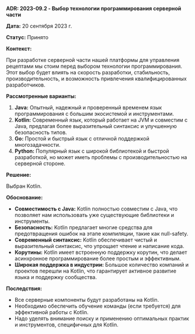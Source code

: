 
**ADR: 2023-09.2 - Выбор технологии программирования серверной части**

**Дата:** 20 сентября 2023 г.

**Статус:** Принято

**Контекст:** 

При разработке серверной части нашей платформы для управления рецептами мы стоим перед выбором технологии программирования. Этот выбор будет влиять на скорость разработки, стабильность, производительность, и возможность привлечения квалифицированных разработчиков.

**Рассмотренные варианты:**

1. **Java:** Опытный, надежный и проверенный временем язык программирования с большим экосистемой и инструментами.
2. **Kotlin:** Современный язык, который работает на JVM и совместим с Java, предлагая более выразительный синтаксис и улучшенную безопасность типов.
3. **Go:** Простой и быстрый язык с отличной поддержкой многозадачности.
4. **Python:** Популярный язык с широкой библиотекой и быстрой разработкой, но может иметь проблемы с производительностью на серверной стороне.

**Решение:**

Выбран Kotlin.

**Обоснование:**

- **Совместимость с Java:** Kotlin полностью совместим с Java, что позволяет нам использовать уже существующие библиотеки и инструменты.
- **Безопасность:** Kotlin предлагает многие средства для предотвращения ошибок на этапе компиляции, такие как null-safety.
- **Современный синтаксис:** Kotlin обеспечивает чистый и выразительный синтаксис, что упрощает чтение и написание кода.
- **Корутины:** Kotlin имеет встроенную поддержку корутин, что делает асинхронное программирование более простым и эффективным.
- **Широкая поддержка в индустрии:** Большое количество компаний и проектов перешли на Kotlin, что гарантирует активное развитие языка и поддержку сообщества.

**Последствия:**

- Все серверные компоненты будут разработаны на Kotlin.
- Необходимо обеспечить обучение команды (если требуется) для эффективной работы с Kotlin.
- Надо уделять внимание поиску и применению оптимальных практик и инструментов, специфичных для Kotlin.
